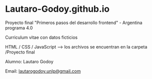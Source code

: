 # Lautaro-Godoy.github.io

Proyecto final "Primeros pasos del desarrollo frontend" - Argentina programa 4.0

Curriculum vitae con datos ficticios

HTML / CSS / JavaScript  --> los archivos se encuentran en la carpeta /Proyecto final

Alumno: Lautaro Godoy

Email: lautarogodoy.unlp@gmail.com
